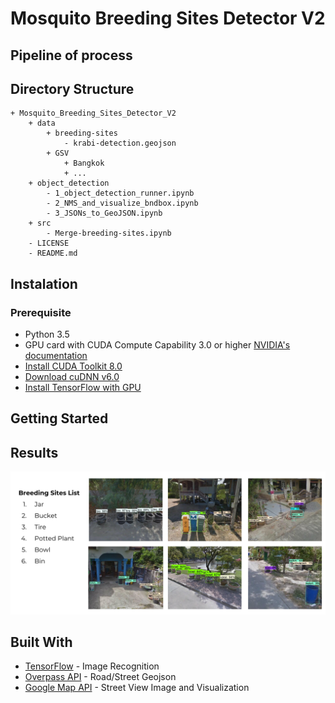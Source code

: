# Mosquito Breeding Sites Detector V2

## Pipeline of process

## Directory Structure

```
+ Mosquito_Breeding_Sites_Detector_V2
	+ data
		+ breeding-sites
			- krabi-detection.geojson
		+ GSV
			+ Bangkok
			+ ...
	+ object_detection
		- 1_object_detection_runner.ipynb
		- 2_NMS_and_visualize_bndbox.ipynb
		- 3_JSONs_to_GeoJSON.ipynb
	+ src
		- Merge-breeding-sites.ipynb
	- LICENSE
	- README.md
```

## Instalation

### Prerequisite
* Python 3.5
* GPU card with CUDA Compute Capability 3.0 or higher [NVIDIA's documentation](https://developer.nvidia.com/cuda-gpus)
* [Install CUDA Toolkit 8.0](https://developer.nvidia.com/cuda-downloads)
* [Download cuDNN v6.0](https://developer.nvidia.com/cudnn)
* [Install TensorFlow with GPU](https://www.tensorflow.org/install/)


## Getting Started

## Results
![](doc/sample-results.png) 

## Built With
* [TensorFlow](https://github.com/tensorflow/models) - Image Recognition
* [Overpass API](https://github.com/mvexel/overpass-api-python-wrapper) - Road/Street Geojson
* [Google Map API](https://developers.google.com/maps/) - Street View Image and Visualization